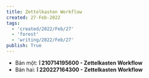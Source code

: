 ```yaml
---
title: Zettelkasten Workflow
created: 27-Feb-2022
tags:
  - 'created/2022/Feb/27'
  - 'forest'
  - 'writing/2022/Feb/27'
publish: True
---
```


- Bản một: __❕ 210714195600 - Zettelkasten Workflow__
- Bản hai: __❕ 220227164300 - Zettelkasten Workflow__


